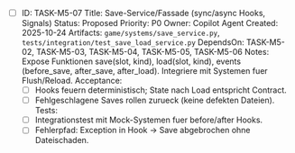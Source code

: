- [ ] ID: TASK-M5-07
  Title: Save-Service/Fassade (sync/async Hooks, Signals)
  Status: Proposed
  Priority: P0
  Owner: Copilot Agent
  Created: 2025-10-24
  Artifacts: `game/systems/save_service.py`, `tests/integration/test_save_load_service.py`
  DependsOn: TASK-M5-02, TASK-M5-03, TASK-M5-04, TASK-M5-05, TASK-M5-06
  Notes:
  Expose Funktionen save(slot, kind), load(slot, kind), events (before_save, after_save, after_load). Integriere mit Systemen fuer Flush/Reload.
  Acceptance:
  - [ ] Hooks feuern deterministisch; State nach Load entspricht Contract.
  - [ ] Fehlgeschlagene Saves rollen zurueck (keine defekten Dateien).
  Tests:
  - [ ] Integrationstest mit Mock-Systemen fuer before/after Hooks.
  - [ ] Fehlerpfad: Exception in Hook -> Save abgebrochen ohne Dateischaden.
